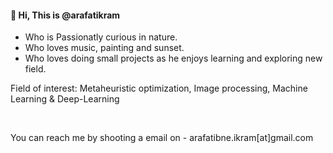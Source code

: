 <h4> 👋 Hi, This is @arafatikram </h4>

- Who is Passionatly curious in nature.
- Who loves music, painting and sunset. 
- Who loves doing small projects as he enjoys learning and exploring new field. 

Field of interest: Metaheuristic optimization, Image processing, Machine Learning & Deep-Learning 
 
<br> 
 <p>      
  
  
   
  
  
You can reach me by shooting a email on - arafatibne.ikram[at]gmail.com </p>


<!---
arafatikram/arafatikram is a ✨ special ✨ repository because its `README.md` (this file) appears on your GitHub profile.
You can click the Preview link to take a look at your changes.
--->
